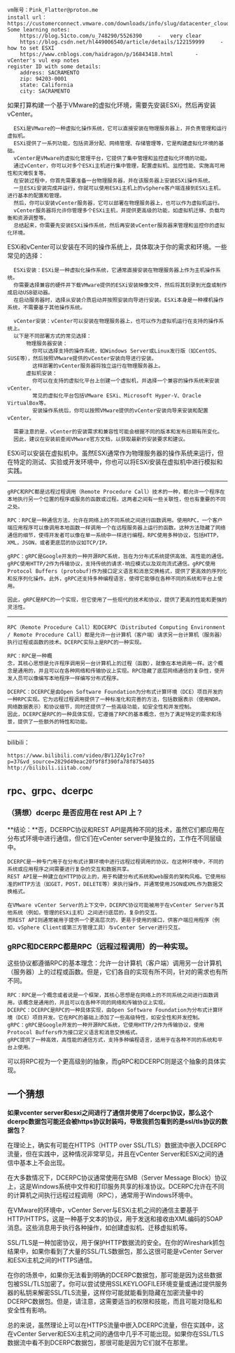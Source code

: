     vm账号：Pink_Flatter@proton.me
    install url：https://customerconnect.vmware.com/downloads/info/slug/datacenter_cloud_infrastructure/vmware_vsphere/7_0
    Some learning notes:
        https://blog.51cto.com/u_748290/5526390     -   very clear
        https://blog.csdn.net/hl449006540/article/details/122159999     -   how to set ESXI
        https://www.cnblogs.com/haidragon/p/16843418.html       -   vCenter's vul exp notes
    register ID with some details:
        address: SACRAMENTO
        zip: 94203-0001
        state: California
        city: SACRAMENTO
        
如果打算构建一个基于VMware的虚拟化环境，需要先安装ESXi，然后再安装vCenter。

      ESXi是VMware的一种虚拟化操作系统，它可以直接安装在物理服务器上，并负责管理和运行虚拟机。
      ESXi提供了一系列功能，包括资源分配、网络管理、存储管理等，它是构建虚拟化环境的基础。
      vCenter是VMware的虚拟化管理平台，它提供了集中管理和监控虚拟化环境的功能。
      通过vCenter，你可以对多个ESXi主机进行集中管理，配置虚拟机、监控性能、实施高可用性和灾难恢复等。
      在安装过程中，你首先需要准备一台物理服务器，并在该服务器上安装ESXi操作系统。
      一旦ESXi安装完成并运行，你就可以使用ESXi主机上的vSphere客户端连接到ESXi主机，进行基本的配置和管理。
      然后，你可以安装vCenter服务器，它可以部署在物理服务器上，也可以作为虚拟机运行。
      vCenter服务器将允许你管理多个ESXi主机，并提供更高级的功能，如虚拟机迁移、负载均衡和资源调整等。
      总结起来，你需要先安装ESXi操作系统，然后再安装vCenter服务器来管理和监控你的虚拟化环境。

  
ESXi和vCenter可以安装在不同的操作系统上，具体取决于你的需求和环境。一些常见的选择：
  
      ESXi安装：ESXi是一种虚拟化操作系统，它通常直接安装在物理服务器上作为主机操作系统。
      你需要选择兼容的硬件并下载VMware提供的ESXi安装映像文件，然后将其刻录到光盘或制作成启动USB驱动器。
      在启动服务器时，选择从安装介质启动并按照安装向导进行安装。ESXi本身是一种裸机操作系统，不需要基于其他操作系统。

      vCenter安装：vCenter可以安装在物理服务器上，也可以作为虚拟机运行在支持的操作系统上。
      以下是不同部署方式的常见选择：
          物理服务器安装：
            你可以选择支持的操作系统，如Windows Server或Linux发行版（如CentOS、SUSE等），然后按照VMware提供的vCenter安装向导进行安装。
            这样部署的vCenter服务器将独立运行在物理服务器上。
          虚拟机安装：
            你可以在支持的虚拟化平台上创建一个虚拟机，并选择一个兼容的操作系统来安装vCenter。
            常见的虚拟化平台包括VMware ESXi、Microsoft Hyper-V、Oracle VirtualBox等。
            安装操作系统后，你可以按照VMware提供的vCenter安装向导来安装和配置vCenter。

      需要注意的是，vCenter的安装需求和兼容性可能会根据不同的版本和发布日期有所变化。
      因此，建议在安装前查阅VMware官方文档，以获取最新的安装要求和建议。
  
ESXi可以安装在虚拟机中。虽然ESXi通常作为物理服务器的操作系统来运行，但在特定的测试、实验或开发环境中，你也可以将ESXi安装在虚拟机中进行模拟和实践。

--------------
    gRPC和RPC都是远程过程调用（Remote Procedure Call）技术的一种，都允许一个程序在本地执行另一个位置的程序或服务的函数或过程。这两者之间有一些关联性，但也有重要的不同之处。
    
    RPC：RPC是一种通信方法，允许在网络上的不同系统之间进行函数调用。使用RPC，一个客户端应用程序可以像调用本地函数一样调用一个在远程服务器上运行的函数。这种方法隐藏了网络通信的细节，使得开发者可以像在单一系统中一样进行编程。RPC使用多种协议，包括HTTP，XML，JSON，或者更底层的协议如TCP/IP。
    
    gRPC：gRPC是Google开发的一种开源RPC系统，旨在为分布式系统提供高效、高性能的通信。gRPC使用HTTP/2作为传输协议，支持传统的请求-响应模式以及双向流式通信。gRPC使用Protocol Buffers (protobuf)作为接口定义语言和消息交换格式，提供了更高效的序列化和反序列化操作。此外，gRPC还支持多种编程语言，使得它能够在各种不同的系统和平台上使用。
    
    因此，gRPC是RPC的一个实现，但它使用了一些现代的技术和协议，提供了更高的性能和更强的灵活性。

--------------
    RPC（Remote Procedure Call）和DCERPC（Distributed Computing Environment / Remote Procedure Call）都是允许一台计算机（客户端）请求另一台计算机（服务器）执行过程或函数的技术。DCERPC实际上是RPC的一种实现。
    
    RPC：RPC是一种概
    念，其核心思想是允许程序调用另一台计算机上的过程（函数），就像在本地调用一样。这个概念是通用的，并且可以在各种网络和传输协议上实现。RPC隐藏了底层网络通信的复杂性，使开发人员可以像编写本地程序一样编写分布式程序。
    
    DCERPC：DCERPC是由Open Software Foundation为分布式计算环境（DCE）项目开发的一种RPC实现。它为远程过程调用提供了一种标准化和完善的方法，包括数据表示（使用NDR，网络数据表示）和协议细节，同时还提供了一些高级功能，如安全性和并发控制。
    因此，DCERPC是RPC的一种具体实现，它遵循了RPC的基本概念，但为了满足特定的需求和场景，提供了一些额外的特性和功能。

-------------------------



bilibili：

    https://www.bilibili.com/video/BV1JZ4y1c7ro?p=37&vd_source=2829d49eac20f9f8f390fa78f8754035
    http://bilibili.iiitab.com/




## rpc、grpc、dcerpc

### （猜想）dcerpc 是否应用在 rest API 上？

**结论：**否，DCERPC协议和REST API是两种不同的技术，虽然它们都应用在分布式环境中进行通信，但它们在vCenter server中是独立的，工作在不同层级中。

    DCERPC是一种专门用于在分布式计算环境中进行远程过程调用的协议。在这种环境中，不同的系统或应用程序之间需要进行复杂的交互和数据共享。
    REST API是一种建立在HTTP协议上的，用于构建分布式系统和web服务的架构风格。它使用标准的HTTP方法（如GET，POST，DELETE等）来执行操作，并通常使用JSON或XML作为数据交换格式。

    在VMware vCenter Server的上下文中，DCERPC协议可能被用于在vCenter Server与其他系统（例如，管理的ESXi主机）之间进行底层的，复杂的交互。
    而REST API则通常被用于提供一个更高层次的，更易于使用的接口，供客户端应用程序（例如，vSphere Client或第三方管理工具）与vCenter Server进行交互。

### gRPC和DCERPC都是RPC（远程过程调用）的一种实现。

这些协议都遵循RPC的基本理念：允许一台计算机（客户端）调用另一台计算机（服务器）上的过程或函数。但是，它们各自的实现有所不同，针对的需求也有所不同。

    RPC：RPC是一个概念或者说是一个框架，其核心思想是在网络上的不同系统之间进行函数调用。该概念是通用的，并且可以在各种不同的网络和传输协议上实现。
    DCERPC：DCERPC是RPC的一种具体实现，由Open Software Foundation为分布式计算环境（DCE）项目开发。它在RPC的基础上添加了一些高级特性，如安全性和并发控制。
    gRPC：gRPC是Google开发的一种开源RPC系统，它使用HTTP/2作为传输协议，使用Protocol Buffers作为接口定义语言和消息交换格式。
    gRPC提供了一种高效，高性能的通信方式，支持多种编程语言，适用于在各种不同的系统和平台上使用。

可以将RPC视为一个更高级别的抽象，而gRPC和DCERPC则是这个抽象的具体实现。

## 一个猜想

**如果vcenter server和esxi之间进行了通信并使用了dcerpc协议，那么这个dcerpc数据包可能还会被https协议封装吗，导致我抓包看到的是ssl/tls协议的数据包？**

在理论上，确实有可能在HTTPS（HTTP over SSL/TLS）数据流中嵌入DCERPC流量，但在实践中，这种情况非常罕见，并且在vCenter Server和ESXi之间的通信中基本上不会出现。

在大多数情况下，DCERPC协议通常使用在SMB（Server Message Block）协议上，这是Windows系统中文件和打印服务共享的标准协议。DCERPC允许在不同的计算机之间执行远程过程调用（RPC），通常用于Windows环境中。

在VMware的环境中，vCenter Server与ESXi主机之间的通信主要基于HTTP/HTTPS，这是一种基于文本的协议，用于发送和接收由XML编码的SOAP消息。这些消息用于执行各种操作，如创建虚拟机、迁移虚拟机等。

SSL/TLS是一种加密协议，用于保护HTTP数据流的安全。在你的Wireshark抓包结果中，如果你看到了大量的SSL/TLS数据包，那么这很可能是vCenter Server和ESXi主机之间的HTTPS通信。

在你的场景中，如果你无法看到明确的DCERPC数据包，那可能是因为这些数据包被SSL/TLS加密了。你可以尝试使用SSLKEYLOGFILE环境变量或通过提供服务器的私钥来解密SSL/TLS流量，这样你可能就能看到隐藏在加密流量中的DCERPC数据包。但是，请注意，这需要适当的权限和技能，而且可能对隐私和安全性有影响。

总的来说，虽然理论上可以在HTTPS流量中嵌入DCERPC流量，但在实践中，这在vCenter Server和ESXi主机之间的通信中几乎不可能出现。如果你在SSL/TLS数据流中看不到DCERPC数据包，那很可能是因为它们就不在那里。

